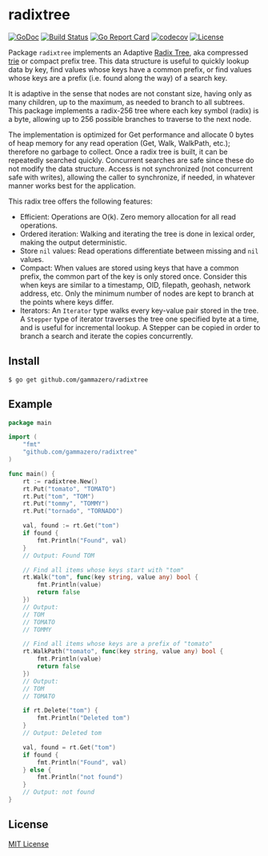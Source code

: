 # radixtree

[![GoDoc](https://pkg.go.dev/badge/github.com/gammazero/radixtree)](https://pkg.go.dev/github.com/gammazero/radixtree)
[![Build Status](https://github.com/gammazero/radixtree/actions/workflows/go.yml/badge.svg)](https://github.com/gammazero/radixtree/actions/workflows/go.yml)
[![Go Report Card](https://goreportcard.com/badge/github.com/gammazero/radixtree)](https://goreportcard.com/report/github.com/gammazero/radixtree)
[![codecov](https://codecov.io/gh/gammazero/radixtree/branch/master/graph/badge.svg)](https://codecov.io/gh/gammazero/radixtree)
[![License](https://img.shields.io/badge/License-MIT-blue.svg)](LICENSE)

Package `radixtree` implements an Adaptive [Radix Tree](https://en.wikipedia.org/wiki/Radix_tree), aka compressed [trie](https://en.wikipedia.org/wiki/Trie) or compact prefix tree.  This data structure is useful to quickly lookup data by key, find values whose keys have a common prefix, or find values whose keys are a prefix (i.e. found along the way) of a search key.

It is adaptive in the sense that nodes are not constant size, having only as many children, up to the maximum, as needed to branch to all subtrees. This package implements a radix-256 tree where each key symbol (radix) is a byte, allowing up to 256 possible branches to traverse to the next node.

The implementation is optimized for Get performance and allocate 0 bytes of heap memory for any read operation (Get, Walk, WalkPath, etc.); therefore no garbage to collect.  Once a radix tree is built, it can be repeatedly searched quickly. Concurrent searches are safe since these do not modify the data structure. Access is not synchronized (not concurrent safe with writes), allowing the caller to synchronize, if needed, in whatever manner works best for the application.

This radix tree offers the following features:

- Efficient: Operations are O(k). Zero memory allocation for all read operations.
- Ordered iteration: Walking and iterating the tree is done in lexical order, making the output deterministic.
- Store `nil` values: Read operations differentiate between missing and `nil` values.
- Compact: When values are stored using keys that have a common prefix, the common part of the key is only stored once. Consider this when keys are similar to a timestamp, OID, filepath, geohash, network address, etc. Only the minimum number of nodes are kept to branch at the points where keys differ.
- Iterators: An `Iterator` type walks every key-value pair stored in the tree. A `Stepper` type of iterator traverses the tree one specified byte at a time, and is useful for incremental lookup. A Stepper can be copied in order to branch a search and iterate the copies concurrently.

## Install

```
$ go get github.com/gammazero/radixtree
```

## Example

```go
package main

import (
    "fmt"
    "github.com/gammazero/radixtree"
)

func main() {
    rt := radixtree.New()
    rt.Put("tomato", "TOMATO")
    rt.Put("tom", "TOM")
    rt.Put("tommy", "TOMMY")
    rt.Put("tornado", "TORNADO")

    val, found := rt.Get("tom")
    if found {
        fmt.Println("Found", val)
    }
    // Output: Found TOM

    // Find all items whose keys start with "tom"
    rt.Walk("tom", func(key string, value any) bool {
        fmt.Println(value)
        return false
    })
    // Output:
    // TOM
    // TOMATO
    // TOMMY

    // Find all items whose keys are a prefix of "tomato"
    rt.WalkPath("tomato", func(key string, value any) bool {
        fmt.Println(value)
        return false
    })
    // Output:
    // TOM
    // TOMATO

    if rt.Delete("tom") {
        fmt.Println("Deleted tom")
    }
    // Output: Deleted tom

    val, found = rt.Get("tom")
    if found {
        fmt.Println("Found", val)
    } else {
        fmt.Println("not found")
    }
    // Output: not found
}
```

## License

[MIT License](LICENSE)

